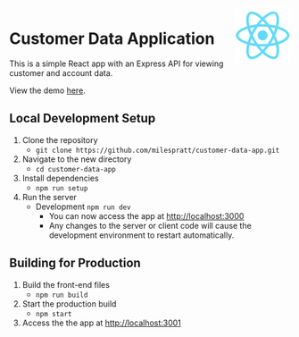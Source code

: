 <img align="right" width="100" height="100" src="./client/public/logo512.png" />

# Customer Data Application

This is a simple React app with an Express API for viewing customer and account data.

View the demo [here](https://customer-data-app.herokuapp.com).

## Local Development Setup

1. Clone the repository
   - `git clone https://github.com/milespratt/customer-data-app.git`
2. Navigate to the new directory
   - `cd customer-data-app`
3. Install dependencies
   - `npm run setup`
4. Run the server
   - Development `npm run dev`
     - You can now access the app at [http://localhost:3000](http://localhost:3000)
     - Any changes to the server or client code will cause the development environment to restart automatically.

## Building for Production

1. Build the front-end files
   - `npm run build`
2. Start the production build
   - `npm start`
3. Access the the app at [http://localhost:3001](http://localhost:3001)
